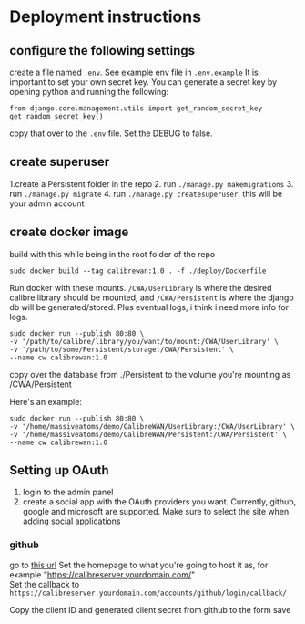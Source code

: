 
# Deployment instructions

## configure the following settings
create a file named `.env`. See example env file in `.env.example`
It is important to set your own secret key.
You can generate a secret key by opening python and running the following:  
```
from django.core.management.utils import get_random_secret_key  
get_random_secret_key()
```
copy that over to the `.env` file.
Set the DEBUG to false.

## create superuser
1.create a Persistent folder in the repo
2. run `./manage.py makemigrations`
3. run `./manage.py migrate`
4. run `./manage.py createsuperuser`. this will be your admin account

## create docker image
build with this while being in the root folder of the repo
```
sudo docker build --tag calibrewan:1.0 . -f ./deploy/Dockerfile
```

Run docker with these mounts.
`/CWA/UserLibrary` is where the desired calibre library should be mounted, and `/CWA/Persistent` is where the 
django db will be generated/stored. Plus eventual logs, i think i need more info for logs.
```
sudo docker run --publish 80:80 \
-v '/path/to/calibre/library/you/want/to/mount:/CWA/UserLibrary' \
-v '/path/to/some/Persistent/storage:/CWA/Persistent' \
--name cw calibrewan:1.0
```
copy over the database from ./Persistent to the volume you're mounting as /CWA/Persistent

Here's an example:
```
sudo docker run --publish 80:80 \
-v '/home/massiveatoms/demo/CalibreWAN/UserLibrary:/CWA/UserLibrary' \
-v '/home/massiveatoms/demo/CalibreWAN/Persistent:/CWA/Persistent' \
--name cw calibrewan:1.0
```

## Setting up OAuth

1. login to the admin panel
3. create a social app with the OAuth providers you want. Currently, github, google and microsoft are supported. Make sure to select the site when adding social applications


### github
go to [this url](https://github.com/settings/applications/new)
Set the homepage to what you're going to host it as, for example
"https://calibreserver.yourdomain.com/"  
Set the callback to `https://calibreserver.yourdomain.com/accounts/github/login/callback/`

Copy the client ID and generated client secret from github to the form
save




